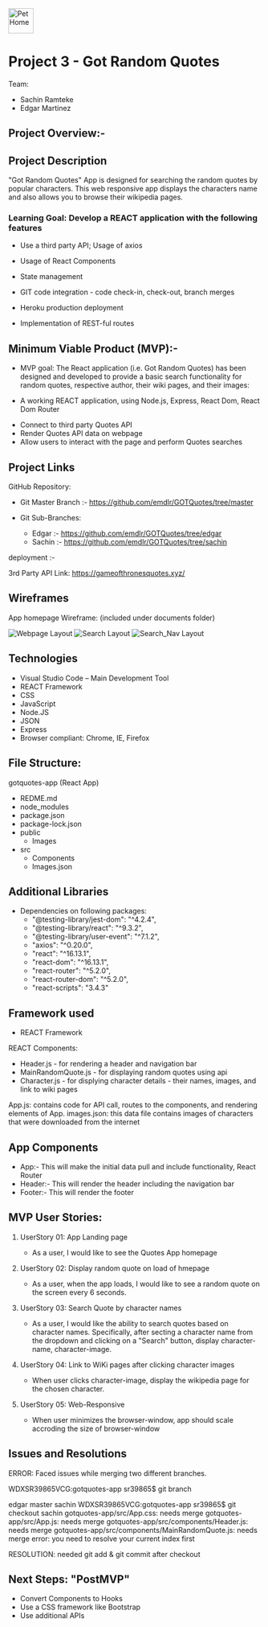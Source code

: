 <img src="https://github.com/emdlr/GOTQuotes/blob/master/gotquotes-app/public/titleicon.png" alt="PetHome" width="50" height="50" />

# Project 3 - Got Random Quotes

Team:

- Sachin Ramteke
- Edgar Martinez

<!-- ![designerApp GIF](public/images/homepage.gif) -->

## Project Overview:-

## Project Description

"Got Random Quotes" App is designed for searching the random quotes by popular characters.
This web responsive app displays the characters name and also allows you to browse their wikipedia pages.

### Learning Goal: Develop a REACT application with the following features

- Use a third party API; Usage of axios
- Usage of React Components
- State management
- GIT code integration - code check-in, check-out, branch merges

- Heroku production deployment
- Implementation of REST-ful routes

## Minimum Viable Product (MVP):-

- MVP goal: The React application (i.e. Got Random Quotes) has been designed and developed to provide a basic search functionality for random quotes, respective author, their wiki pages, and their images:

- A working REACT application, using Node.js, Express, React Dom, React Dom Router

* Connect to third party Quotes API
* Render Quotes API data on webpage
* Allow users to interact with the page and perform Quotes searches

## Project Links

GitHub Repository:
- Git Master Branch :- https://github.com/emdlr/GOTQuotes/tree/master

- Git Sub-Branches:

  - Edgar :- https://github.com/emdlr/GOTQuotes/tree/edgar
  - Sachin :- https://github.com/emdlr/GOTQuotes/tree/sachin

deployment :-

3rd Party API Link: https://gameofthronesquotes.xyz/

## Wireframes

App homepage Wireframe: (included under documents folder)

![Webpage Layout](documents/homepage_wireframe.jpg)
![Search Layout](documents/search_wireframe.jpg)
![Search_Nav Layout](documents/search_wireframe1.jpg)

## Technologies

- Visual Studio Code – Main Development Tool
- REACT Framework
- CSS
- JavaScript
- Node.JS
- JSON
- Express
- Browser compliant: Chrome, IE, Firefox

## File Structure:

gotquotes-app (React App)

- REDME.md
- node_modules
- package.json
- package-lock.json
- public
  - Images
- src
  - Components
  - Images.json

## Additional Libraries

- Dependencies on following packages:
  - "@testing-library/jest-dom": "^4.2.4",
  - "@testing-library/react": "^9.3.2",
  - "@testing-library/user-event": "^7.1.2",
  - "axios": "^0.20.0",
  - "react": "^16.13.1",
  - "react-dom": "^16.13.1",
  - "react-router": "^5.2.0",
  - "react-router-dom": "^5.2.0",
  - "react-scripts": "3.4.3"

## Framework used

- REACT Framework

REACT Components:

- Header.js - for rendering a header and navigation bar
- MainRandomQuote.js - for displaying random quotes using api
- Character.js - for displying character details - their names, images, and link to wiki pages

App.js: contains code for API call, routes to the components, and rendering elements of App.
images.json: this data file contains images of characters that were downloaded from the internet

## App Components

- App:- This will make the initial data pull and include functionality, React Router
- Header:- This will render the header including the navigation bar
- Footer:- This will render the footer

## MVP User Stories:

1.  UserStory 01: App Landing page

    - As a user, I would like to see the Quotes App homepage

2.  UserStory 02: Display random quote on load of hmepage

    - As a user, when the app loads, I would like to see a random quote on the screen every 6 seconds.

3.  UserStory 03: Search Quote by character names

    - As a user, I would like the ability to search quotes based on character names. Specifically, after secting a character name from the dropdown and clicking on a "Search" button, display character-name, character-image.

4.  UserStory 04: Link to WiKi pages after clicking character images

    - When user clicks character-image, display the wikipedia page for the chosen character.

5.  UserStory 05: Web-Responsive

    - When user minimizes the browser-window, app should scale accroding the size of browser-window

## Issues and Resolutions

ERROR:
Faced issues while merging two different branches.

WDXSR39865VCG:gotquotes-app sr39865\$ git branch

edgar
master
sachin
WDXSR39865VCG:gotquotes-app sr39865\$ git checkout sachin
gotquotes-app/src/App.css: needs merge
gotquotes-app/src/App.js: needs merge
gotquotes-app/src/components/Header.js: needs merge
gotquotes-app/src/components/MainRandomQuote.js: needs merge
error: you need to resolve your current index first

RESOLUTION: needed git add & git commit after checkout

## Next Steps: "PostMVP"

- Convert Components to Hooks
- Use a CSS framework like Bootstrap
- Use additional APIs
